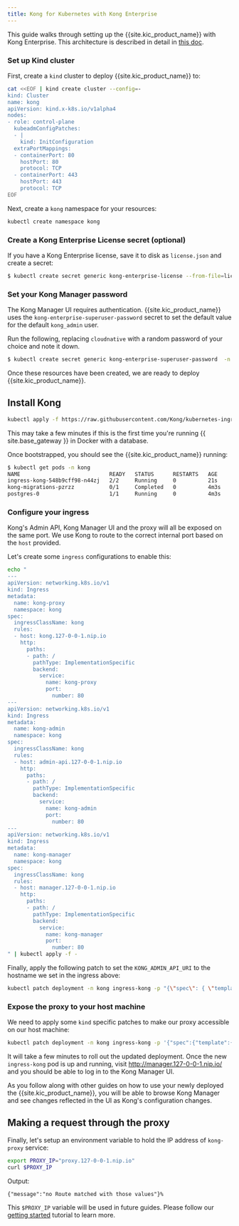 ```yaml
---
title: Kong for Kubernetes with Kong Enterprise
---
```


This guide walks through setting up the {{site.kic_product_name}} with Kong
Enterprise. This architecture is described in detail in [this doc](/kubernetes-ingress-controller/{{page.kong_version}}/concepts/k4k8s-with-kong-enterprise).

### Set up Kind cluster

First, create a `kind` cluster to deploy {{site.kic_product_name}} to:

```bash
cat <<EOF | kind create cluster --config=-
kind: Cluster
name: kong
apiVersion: kind.x-k8s.io/v1alpha4
nodes:
- role: control-plane
  kubeadmConfigPatches:
  - |
    kind: InitConfiguration
  extraPortMappings:
  - containerPort: 80
    hostPort: 80
    protocol: TCP
  - containerPort: 443
    hostPort: 443
    protocol: TCP
EOF
```

Next, create a `kong` namespace for your resources:

```bash
kubectl create namespace kong
```

### Create a Kong Enterprise License secret (optional)

If you have a Kong Enterprise license, save it to disk as `license.json` and create a secret:

```bash
$ kubectl create secret generic kong-enterprise-license --from-file=license=./license.json -n kong
```

### Set your Kong Manager password

The Kong Manager UI requires authentication. {{site.kic_product_name}} uses the `kong-enterprise-superuser-password`
secret to set the default value for the default `kong_admin` user.

Run the following, replacing `cloudnative` with a random password of your choice and note it down.

```bash
$ kubectl create secret generic kong-enterprise-superuser-password  -n kong --from-literal=password=cloudnative
```

Once these resources have been created, we are ready to deploy {{site.kic_product_name}}.

## Install Kong

```bash
kubectl apply -f https://raw.githubusercontent.com/Kong/kubernetes-ingress-controller/v{{ page.kong_version | replace: ".x", ".0" }}/deploy/single/all-in-one-postgres-enterprise.yaml
```

This may take a few minutes if this is the first time you're running {{ site.base_gateway }} in Docker with a database.

Once bootstrapped, you should see the {{site.kic_product_name}} running:

```bash
$ kubectl get pods -n kong
NAME                            READY   STATUS      RESTARTS   AGE
ingress-kong-548b9cff98-n44zj   2/2     Running     0          21s
kong-migrations-pzrzz           0/1     Completed   0          4m3s
postgres-0                      1/1     Running     0          4m3s
```

### Configure your ingress

Kong's Admin API, Kong Manager UI and the proxy will all be exposed on the same port.
We use Kong to route to the correct internal port based on the `host` provided.

Let's create some `ingress` configurations to enable this:

```bash
echo "
---
apiVersion: networking.k8s.io/v1
kind: Ingress
metadata:
  name: kong-proxy
  namespace: kong
spec:
  ingressClassName: kong
  rules:
  - host: kong.127-0-0-1.nip.io
    http:
      paths:
      - path: /
        pathType: ImplementationSpecific
        backend:
          service:
            name: kong-proxy
            port: 
              number: 80
---
apiVersion: networking.k8s.io/v1
kind: Ingress
metadata:
  name: kong-admin
  namespace: kong
spec:
  ingressClassName: kong
  rules:
  - host: admin-api.127-0-0-1.nip.io
    http:
      paths:
      - path: /
        pathType: ImplementationSpecific
        backend:
          service:
            name: kong-admin
            port: 
              number: 80
---
apiVersion: networking.k8s.io/v1
kind: Ingress
metadata:
  name: kong-manager
  namespace: kong
spec:
  ingressClassName: kong
  rules:
  - host: manager.127-0-0-1.nip.io
    http:
      paths:
      - path: /
        pathType: ImplementationSpecific
        backend:
          service:
            name: kong-manager
            port: 
              number: 80
" | kubectl apply -f -
```

Finally, apply the following patch to set the `KONG_ADMIN_API_URI` to the hostname we set in the ingress above:

```bash
kubectl patch deployment -n kong ingress-kong -p "{\"spec\": { \"template\" : { \"spec\" : {\"containers\":[{\"name\":\"proxy\",\"env\": [{ \"name\" : \"KONG_ADMIN_API_URI\", \"value\": \"http://admin-api.127-0-0-1.nip.io\" }]}]}}}}"
```

### Expose the proxy to your host machine

We need to apply some `kind` specific patches to make our proxy accessible on our host machine:

```bash
kubectl patch deployment -n kong ingress-kong -p '{"spec":{"template":{"spec":{"containers":[{"name":"proxy","ports":[{"containerPort":8000,"hostPort":80,"name":"proxy","protocol":"TCP"},{"containerPort":8443,"hostPort":443,"name":"proxy-ssl","protocol":"TCP"}]}]}}}}'
```

It will take a few minutes to roll out the updated deployment. Once the new
`ingress-kong` pod is up and running, visit <http://manager.127-0-0-1.nip.io/> and you should be able to log
in to the Kong Manager UI.

As you follow along with other guides on how to use your newly deployed the {{site.kic_product_name}},
you will be able to browse Kong Manager and see changes reflected in the UI as Kong's
configuration changes.

## Making a request through the proxy

Finally, let's setup an environment variable to hold the IP address of `kong-proxy` service:

```bash
export PROXY_IP="proxy.127-0-0-1.nip.io"
curl $PROXY_IP
```

Output:

```
{"message":"no Route matched with those values"}%
```

This `$PROXY_IP` variable will be used in future guides. Please follow our
[getting started](/kubernetes-ingress-controller/{{page.kong_version}}/guides/getting-started) tutorial to learn more.